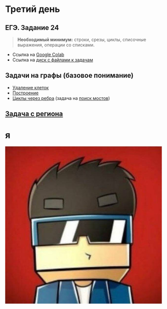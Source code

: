 # Третий день

## ЕГЭ. Задание 24

 > **Необходимый минимум:** строки, срезы, циклы, списочные выражения, операции со списками. 

 - Ссылка на [Google Colab](https://colab.research.google.com/drive/1UNlHD5QiG71vWatoV7_z6_k7xsdF5E_K?usp=sharing)
 - Ссылка на [диск с файлами к задачам](https://drive.google.com/drive/folders/1Uew_Tr-_krybbP8QxtOHRCZ11XTl3y5i?usp=sharing)

## Задачи на графы (базовое понимание)
 - [Удаление клеток](https://informatics.msk.ru/mod/statements/view.php?chapterid=652#1)
 - [Построение](https://informatics.msk.ru/mod/statements/view.php?chapterid=166#1)
 - [Циклы через ребра](https://informatics.msk.ru/mod/statements/view.php?chapterid=112824#1) (задача на [поиск мостов](http://www.e-maxx-ru.1gb.ru/algo/bridge_searching))

## [Задача с региона](https://informatics.msk.ru/mod/statements/view.php?chapterid=114540#1)
  
# я
![alt text](image.png)